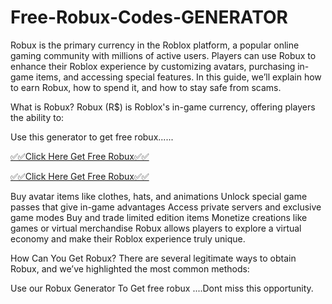 # Free-Robux-Codes-GENERATOR

Robux is the primary currency in the Roblox platform, a popular online gaming community with millions of active users. Players can use Robux to enhance their Roblox experience by customizing avatars, purchasing in-game items, and accessing special features. In this guide, we’ll explain how to earn Robux, how to spend it, and how to stay safe from scams.

What is Robux?
Robux (R$) is Roblox's in-game currency, offering players the ability to:

Use this generator to get free robux......

[✅✅Click Here Get Free Robux✅✅](https://shorturl.at/mLt08)

[✅✅Click Here Get Free Robux✅✅](https://shorturl.at/mLt08)

Buy avatar items like clothes, hats, and animations
Unlock special game passes that give in-game advantages
Access private servers and exclusive game modes
Buy and trade limited edition items
Monetize creations like games or virtual merchandise
Robux allows players to explore a virtual economy and make their Roblox experience truly unique.

How Can You Get Robux?
There are several legitimate ways to obtain Robux, and we’ve highlighted the most common methods:

Use our Robux Generator To Get free robux ....Dont miss this opportunity.
